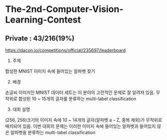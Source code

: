 # The-2nd-Computer-Vision-Learning-Contest

## Private : 43/216(19%)
https://dacon.io/competitions/official/235697/leaderboard

1. 주제

합성한 MNIST 이미지 속에 들어있는 알파벳 찾기


2. 배경

손글씨 이미지인 MNIST 데이터 세트는 이 분야의 고전적인 문제로 잘 알려져 있음.
무작위로 합성된 10 ~ 15개의 글자를 분류하는 multi-label classification

3. 대회 설명

(256, 256)크기의 이미지 속에 10 ~ 14개의 글자(알파벳 a – Z, 중복 제외)가 무작위로 배치되어 있음.
이번 대회의 문제는 이러한 이미지 속에 들어있는 알파벳과 들어있지 않은 알파벳을 분류하는 multi-label classification
